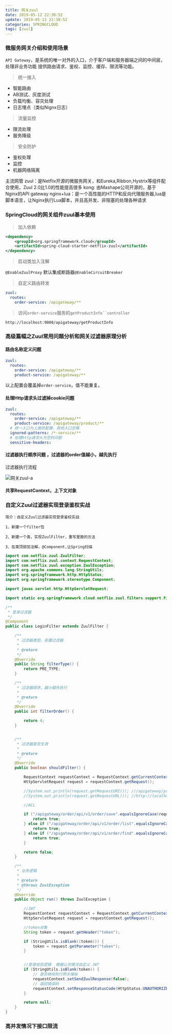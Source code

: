 ```yaml
---
title: 网关zuul
date: 2019-05-12 22:38:52
update: 2019-05-12 22:38:52
categories: SPRINGCLOUD
tags: [zuul]
---
```


### 微服务网关介绍和使用场景

`API Gateway`，是系统的唯一对外的入口，介于客户端和服务器端之间的中间层，处理非业务功能 提供路由请求、鉴权、监控、缓存、限流等功能。

<!-- more -->

> 统一接入

* 智能路由
* AB测试、灰度测试
* 负载均衡、容灾处理
* 日志埋点（类似Nignx日志）

> 流量监控

* 限流处理
* 服务降级

> 安全防护

* 鉴权处理
* 监控
* 机器网络隔离

主流网管
zuul：是Netflix开源的微服务网关，和Eureka,Ribbon,Hystrix等组件配合使用，Zuul 2.0比1.0的性能提高很多
kong: 由Mashape公司开源的，基于Nginx的API gateway
nginx+lua：是一个高性能的HTTP和反向代理服务器,lua是脚本语言，让Nginx执行Lua脚本，并且高并发、非阻塞的处理各种请求


### SpringCloud的网关组件zuul基本使用

> 加入依赖

```xml
<dependency>
    <groupId>org.springframework.cloud</groupId>
    <artifactId>spring-cloud-starter-netflix-zuul</artifactId>
</dependency>
```

> 启动类加入注解

`@EnableZuulProxy`
默认集成断路器`@EnableCircuitBreaker`

> 自定义路由转发

```yml
zuul:
  routes:
    order-service: /apigateway/**
```

> 访问`order-service`服务的`getProductInfo``controller`

```
http://localhost:9000/apigateway/getProductInfo
```

### 高级篇幅之Zuul常用问题分析和网关过滤器原理分析

#### 路由名称定义问题

```yml
zuul:
  routes:
    order-service: /apigateway/**
    product-service: /apigateway/**
```
以上配置会覆盖掉`order-service`，值不能重复。

#### 处理Http请求头过滤掉cookie问题

```yml
zuul:
  routes:
    order-service: /apigateway/**
    product-service: /apigateway/product/**
  # 统一入口为上面的配置，其他入口忽略
  ignored-patterns: /*-service/**
  # 处理http请求头为空的问题
  sensitive-headers:
```  

#### 过滤器执行顺序问题 ，过滤器的order值越小，越先执行

过滤器执行流程

![网关zuul-a](https://volc1612.gitee.io/blog/images/网关zuul/网关zuul-a.png)

#### 共享RequestContext，上下文对象

### 自定义Zuul过滤器实现登录鉴权实战

	简介：自定义Zuul过滤器实现登录鉴权实战

	1、新建一个filter包

	2、新建一个类，实现ZuulFilter，重写里面的方法

	3、在类顶部加注解，@Component,让Spring扫描

```java
import com.netflix.zuul.ZuulFilter;
import com.netflix.zuul.context.RequestContext;
import com.netflix.zuul.exception.ZuulException;
import org.apache.commons.lang.StringUtils;
import org.springframework.http.HttpStatus;
import org.springframework.stereotype.Component;

import javax.servlet.http.HttpServletRequest;

import static org.springframework.cloud.netflix.zuul.filters.support.FilterConstants.PRE_TYPE;

/**
 * 登录过滤器
 */
@Component
public class LoginFilter extends ZuulFilter {

    /**
     * 过滤器类型，前置过滤器
     *
     * @return
     */
    @Override
    public String filterType() {
        return PRE_TYPE;
    }

    /**
     * 过滤器顺序，越小越先执行
     *
     * @return
     */
    @Override
    public int filterOrder() {

        return 4;
    }


    /**
     * 过滤器是否生效
     *
     * @return
     */
    @Override
    public boolean shouldFilter() {

        RequestContext requestContext = RequestContext.getCurrentContext();
        HttpServletRequest request = requestContext.getRequest();

        //System.out.println(request.getRequestURI()); ///apigateway/product/api/v1/product/list
        //System.out.println(request.getRequestURL()); //http://localhost:9000/apigateway/product/api/v1/product/list

        //ACL

        if ("/apigateway/order/api/v1/order/save".equalsIgnoreCase(request.getRequestURI())) {
            return true;
        } else if ("/apigateway/order/api/v1/order/list".equalsIgnoreCase(request.getRequestURI())) {
            return true;
        } else if ("/apigateway/order/api/v1/order/find".equalsIgnoreCase(request.getRequestURI())) {
            return true;
        }

        return false;
    }

    /**
     * 业务逻辑
     *
     * @return
     * @throws ZuulException
     */
    @Override
    public Object run() throws ZuulException {

        //JWT
        RequestContext requestContext = RequestContext.getCurrentContext();
        HttpServletRequest request = requestContext.getRequest();

        //token对象
        String token = request.getHeader("token");

        if (StringUtils.isBlank((token))) {
            token = request.getParameter("token");
        }


        //登录校验逻辑  根据公司情况自定义 JWT
        if (StringUtils.isBlank(token)) {
            // 是否继续执行网关操纵
            requestContext.setSendZuulResponse(false);
            // 返回错误码
            requestContext.setResponseStatusCode(HttpStatus.UNAUTHORIZED.value());
        }

        return null;
    }
}
```

### 高并发情况下接口限流

